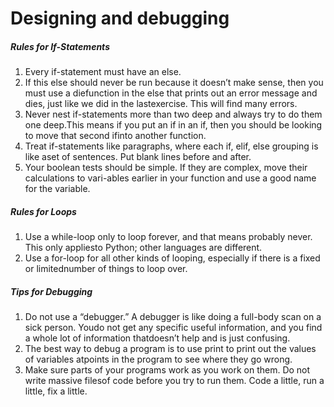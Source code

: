 # Designing and debugging

##### Rules for If-Statements

1. Every if-statement must have an else.
2. If this else should never be run because it doesn’t make sense, then you must use a diefunction in the else that prints out an error message and dies, just like we did in the lastexercise. This will find many errors.
3. Never nest if-statements more than two deep and always try to do them one deep.This means if you put an if in an if, then you should be looking to move that second ifinto another function.
4. Treat if-statements like paragraphs, where each if, elif, else grouping is like aset of sentences. Put blank lines before and after.
5. Your boolean tests should be simple. If they are complex, move their calculations to vari-ables earlier in your function and use a good name for the variable.

##### Rules for Loops

1. Use a while-loop only to loop forever, and that means probably never. This only appliesto Python; other languages are different.
2. Use a for-loop for all other kinds of looping, especially if there is a fixed or limitednumber of things to loop over.

##### Tips for Debugging

1. Do not use a “debugger.” A debugger is like doing a full-body scan on a sick person. Youdo not get any specific useful information, and you find a whole lot of information thatdoesn’t help and is just confusing.
2. The best way to debug a program is to use print to print out the values of variables atpoints in the program to see where they go wrong.
3. Make sure parts of your programs work as you work on them. Do not write massive filesof code before you try to run them. Code a little, run a little, fix a little.







